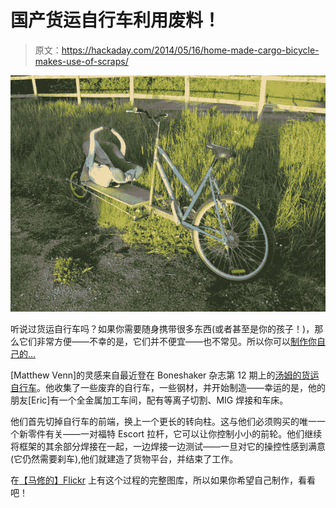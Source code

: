 # 国产货运自行车利用废料！

> 原文：<https://hackaday.com/2014/05/16/home-made-cargo-bicycle-makes-use-of-scraps/>

![Recycled DIY Bicycle!](img/738d5551227cea7df90ee1f23bb52c48.png)

听说过货运自行车吗？如果你需要随身携带很多东西(或者甚至是你的孩子！)，那么它们非常方便——不幸的是，它们并不便宜——也不常见。所以你可以[制作你自己的…](http://www.mattvenn.net/2014/05/13/diy-recycled-cargo-bike/)

[Matthew Venn]的灵感来自最近登在 Boneshaker 杂志第 12 期上的[汤姆的货运自行车](http://tomscargobikes.com/tomscargobikes.com/BUILD_YOUR_OWN/BUILD_YOUR_OWN.html)。他收集了一些废弃的自行车，一些钢材，并开始制造——幸运的是，他的朋友[Eric]有一个全金属加工车间，配有等离子切割、MIG 焊接和车床。

他们首先切掉自行车的前端，换上一个更长的转向柱。这与他们必须购买的唯一一个新零件有关——一对福特 Escort 拉杆，它可以让你控制小小的前轮。他们继续将框架的其余部分焊接在一起，一边焊接一边测试——一旦对它的操控性感到满意(它仍然需要刹车),他们就建造了货物平台，并结束了工作。

在[【马修的】Flickr](https://www.flickr.com/photos/matthewvenn/sets/72157644633284722) 上有这个过程的完整图库，所以如果你希望自己制作，看看吧！